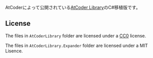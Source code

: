 AtCoderによって公開されている[AtCoder Library](https://atcoder.jp/posts/517)のC#移植版です。

## License

The files in `AtCoderLibrary` folder are licensed under a [CC0](https://creativecommons.org/publicdomain/zero/1.0/legalcode) license.

The files in `AtCoderLibrary.Expander` folder are licensed under a MIT Lisence.

